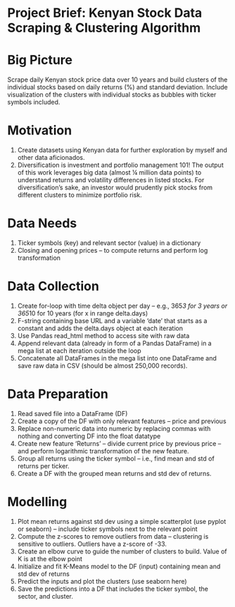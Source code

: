 # Project Brief: Kenyan Stock Data Scraping & Clustering Algorithm

# Big Picture
Scrape daily Kenyan stock price data over 10 years and build clusters of the individual stocks based on daily returns (%) and standard deviation. Include visualization of the clusters with individual stocks as bubbles with ticker symbols included.

# Motivation
1.	Create datasets using Kenyan data for further exploration by myself and other data aficionados. 
2.	Diversification is investment and portfolio management 101! The output of this work leverages big data (almost ¼ million data points) to understand returns and volatility differences in listed stocks. For diversification’s sake, an investor would prudently pick stocks from different clusters to minimize portfolio risk. 

# Data Needs
1.	Ticker symbols (key) and relevant sector (value) in a dictionary
2.	Closing and opening prices – to compute returns and perform log transformation 

# Data Collection
1.	Create for-loop with time delta object per day – e.g., 365*3 for 3 years or 365*10 for 10 years (for x in range delta.days)
2.	F-string containing base URL and a variable ‘date’ that starts as a constant and adds the delta.days object at each iteration
3.	Use Pandas read_html method to access site with raw data
4.	Append relevant data (already in form of a Pandas DataFrame) in a mega list at each iteration outside the loop
5.	Concatenate all DataFrames in the mega list into one DataFrame and save raw data in CSV (should be almost 250,000 records).

# Data Preparation
1.	Read saved file into a DataFrame (DF)
2.	Create a copy of the DF with only relevant features – price and previous
3.	Replace non-numeric data into numeric by replacing commas with nothing and converting DF into the float datatype
4.	Create new feature ‘Returns’ – divide current price by previous price – and perform logarithmic transformation of the new feature. 
5.	Group all returns using the ticker symbol – i.e., find mean and std of returns per ticker. 
6.	Create a DF with the grouped mean returns and std dev of returns. 

# Modelling
1.	Plot mean returns against std dev using a simple scatterplot (use pyplot or seaborn) – include ticker symbols next to the relevant point
2.	Compute the z-scores to remove outliers from data – clustering is sensitive to outliers. Outliers have a z-score of -3<z>3. 
3.	Create an elbow curve to guide the number of clusters to build. Value of K is at the elbow point
4.	Initialize and fit K-Means model to the DF (input) containing mean and std dev of returns 
5.	Predict the inputs and plot the clusters (use seaborn here)
6.	Save the predictions into a DF that includes the ticker symbol, the sector, and cluster. 
